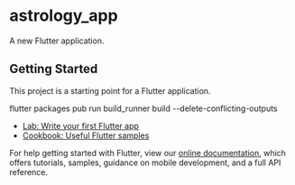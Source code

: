 # astrology_app

A new Flutter application.

## Getting Started

This project is a starting point for a Flutter application.

flutter packages pub run build_runner build --delete-conflicting-outputs


- [Lab: Write your first Flutter app](https://flutter.dev/docs/get-started/codelab)
- [Cookbook: Useful Flutter samples](https://flutter.dev/docs/cookbook)

For help getting started with Flutter, view our
[online documentation](https://flutter.dev/docs), which offers tutorials,
samples, guidance on mobile development, and a full API reference.
